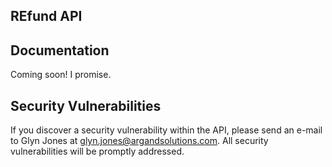 ## REfund API 

## Documentation

Coming soon! I promise.

## Security Vulnerabilities

If you discover a security vulnerability within the API, please send an e-mail to Glyn Jones at glyn.jones@argandsolutions.com. All security vulnerabilities will be promptly addressed.
